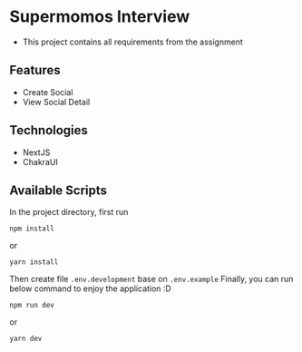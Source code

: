 # Supermomos Interview

- This project contains all requirements from the assignment

## Features

- Create Social
- View Social Detail

## Technologies

- NextJS
- ChakraUI

## Available Scripts

In the project directory, first run

```
npm install
```

or

```
yarn install
```

Then create file `.env.development` base on `.env.example`
Finally, you can run below command to enjoy the application :D

```
npm run dev
```

or

```
yarn dev
```
